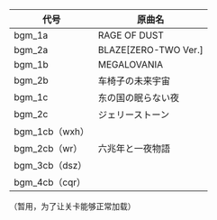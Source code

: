| 代号           | 原曲名               |
| -------------- | -------------------- |
| bgm_1a         | RAGE OF DUST         |
| bgm_2a         | BLAZE[ZERO-TWO Ver.] |
| bgm_1b         | MEGALOVANIA          |
| bgm_2b         | 车椅子の未来宇宙     |
| bgm_1c         | 东の国の眠らない夜   |
| bgm_2c         | ジェリーストーン     |
| bgm_1cb（wxh） |                      |
| bgm_2cb（wr）  | 六兆年と一夜物語     |
| bgm_3cb（dsz） |                      |
| bgm_4cb（cqr） |                      |

（暂用，为了让关卡能够正常加载）